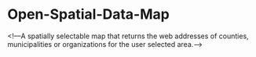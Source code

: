 # Open-Spatial-Data-Map
<!––A spatially selectable map that returns the web addresses of counties, municipalities or organizations for the user selected area.-->
<!DOCTYPE html>
<html>
<head>

  <title>Open Spatial Data Map - United States</title>
  
  <meta charset="utf-8" />
	<meta name="viewport" content="width=device-width, initial-scale=1.0">

  <link rel="stylesheet" href="https://unpkg.com/leaflet@1.3.3/dist/leaflet.css"
   integrity="sha512-Rksm5RenBEKSKFjgI3a41vrjkw4EVPlJ3+OiI65vTjIdo9brlAacEuKOiQ5OFh7cOI1bkDwLqdLw3Zg0cRJAAQ=="
   crossorigin=""/>
   
  <!-- Make sure you put this AFTER Leaflet's CSS -->
 <script src="https://unpkg.com/leaflet@1.3.3/dist/leaflet.js"
   integrity="sha512-tAGcCfR4Sc5ZP5ZoVz0quoZDYX5aCtEm/eu1KhSLj2c9eFrylXZknQYmxUssFaVJKvvc0dJQixhGjG2yXWiV9Q=="
   crossorigin=""></script>

</head>
<style>
</style>

<body>
  <div id="mapid" style="width: 1800px; height: 800px;"></div>
  
<script>

    var mymap = L.map('mapid').setView([51.505, -0.09], 13);

    L.tileLayer('https://api.tiles.mapbox.com/v4/{id}/{z}/{x}/{y}.png?access_token={accessToken}', {
    attribution: 'Map data &copy; <a href="https://www.openstreetmap.org/">OpenStreetMap</a> contributors, <a href="https://creativecommons.org/licenses/by-sa/2.0/">CC-BY-SA</a>, Imagery © <a href="https://www.mapbox.com/">Mapbox</a>',
    maxZoom: 18,
    id: 'mapbox.streets',
    accessToken: 'your.mapbox.access.token'
}).addTo(mymap);

</script>


</body>
</html>
